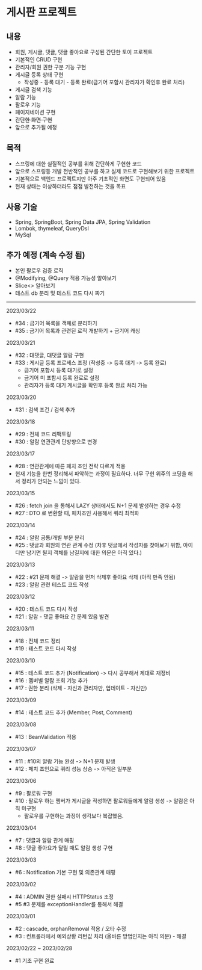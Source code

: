 # 게시판 프로젝트

## 내용

- 회원, 게시글, 댓글, 댓글 좋아요로 구성된 간단한 토이 프로젝트
- 기본적인 CRUD 구현
- 관리자/회원 권한 구분 기능 구현
- 게시글 등록 상태 구현 
  - 작성중 - 등록 대기 - 등록 완료(금기어 포함시 관리자가 확인후 완료 처리)
- 게시글 검색 기능
- 알람 기능
- 팔로우 기능
- 페이지네이션 구현
- ~~간단한 화면 구현~~
- 앞으로 추가될 예정

## 목적

- 스프링에 대한 실질적인 공부를 위해 간단하게 구현한 코드
- 앞으로 스프링등 개발 전반적인 공부를 하고 실제 코드로 구현해보기 위한 프로젝트
- 기본적으로 백엔드 프로젝트지만 아주 기초적인 화면도 구현되어 있음
- 현재 상태는 이상하더라도 점점 발전하는 것을 목표

## 사용 기술

- Spring, SpringBoot, Spring Data JPA, Spring Validation
- Lombok, thymeleaf, QueryDsl
- MySql

## 추가 예정 (계속 수정 됨)

- 본인 팔로우 검증 로직
- @Modifying, @Query 적용 가능성 알아보기
- Slice<> 알아보기
- 테스트 db 분리 및 테스트 코드 다시 짜기

---
2023/03/22
- #34 : 금기어 목록을 객체로 분리하기
- #35 : 금기어 목록과 관련된 로직 개발하기 + 금기어 캐싱

2023/03/21
- #32 : 대댓글, 대댓글 알람 구현
- #33 : 게시글 등록 프로세스 조정 (작성중 -> 등록 대기 -> 등록 완료)
  - 금기어 포함시 등록 대기로 설정
  - 금기어 미 포함시 등록 완료로 설정
  - 관리자가 등록 대기 게시글을 확인후 등록 완료 처리 가능

2023/03/20
- #31 : 검색 조건 / 검색 추가

2023/03/18
- #29 : 전체 코드 리팩토링
- #30 : 알람 연관관계 단방향으로 변경 

2023/03/17
- #28 : 연관관계에 따른 페치 조인 전략 다르게 적용
- 현재 기능을 한번 정리해서 파악하는 과정이 필요하다. 너무 구현 위주의 코딩을 해서 정리가 안되는 느낌이 있다.

2023/03/15
- #26 : fetch join 을 통해서 LAZY 상태에서도 N+1 문제 발생하는 경우 수정
- #27 : DTO 로 변환할 때, 페치조인 사용해서 쿼리 최적화

2023/03/14
- #24 : 알람 공통/개별 부분 분리
- #25 : 댓글과 회원의 연관 관계 수정 (차후 댓글에서 작성자를 찾아보기 위함, 아이디만 남기면 될지 객체를 남길지에 대한 의문은 아직 있다.)

2023/03/13
- #22 : #21 문제 해결 -> 알람을 먼저 삭제후 좋아요 삭제 (아직 만족 안됨)
- #23 : 알람 관련 테스트 코드 작성

2023/03/12
- #20 : 테스트 코드 다시 작성
- #21 : 알람 - 댓글 좋아요 간 문제 있음 발견

2023/03/11
- #18 : 전체 코드 정리
- #19 : 테스트 코드 다시 작성

2023/03/10
- #15 : 테스트 코드 추가 (Notification) -> 다시 공부해서 제대로 재정비
- #16 : 멤버별 알람 조회 기능 추가
- #17 : 권한 분리 (삭제 - 자신과 관리자만, 업데이트 - 자신만)

2023/03/09
- #14 : 테스트 코드 추가 (Member, Post, Comment)

2023/03/08
- #13 : BeanValidation 적용

2023/03/07
- #11 : #10의 알람 기능 완성 -> N+1 문제 발생
- #12 : 페치 조인으로 쿼리 성능 상승 -> 아직은 일부분

2023/03/06
- #9 : 팔로워 구현
- #10 : 팔로우 하는 멤버가 게시글을 작성하면 팔로워들에게 알람 생성 -> 알람은 아직 미구현
  - 팔로우를 구현하는 과정이 생각보다 복잡했음.

2023/03/04
- #7 : 댓글과 알람 관계 매핑
- #8 : 댓글 좋아요가 달릴 때도 알람 생성 구현

2023/03/03
- #6 : Notification 기본 구현 및 의존관계 매핑

2023/03/02 
- #4 : ADMIN 권한 실패시 HTTPStatus 조정
- #5 #3 문제를 exceptionHandler를 통해서 해결

2023/03/01 
- #2 : cascade, orphanRemoval 적용 / 오타 수정 
- #3 : 컨트롤러에서 예외상황 리턴값 처리 (올바른 방법인지는 아직 의문) - 해결

2023/02/22 ~ 2023/02/28 
- #1 기초 구현 완료 

